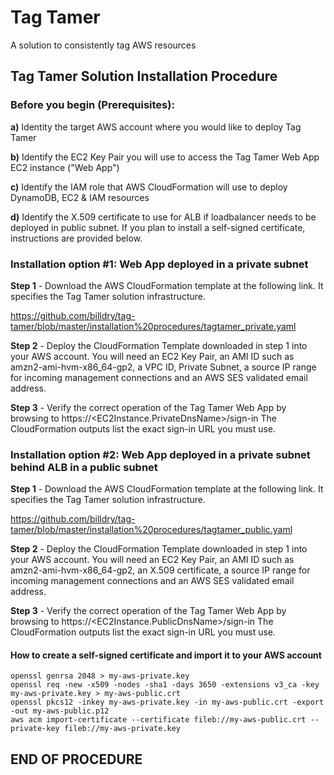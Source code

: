 # Tag Tamer
A solution to consistently tag AWS resources

## Tag Tamer Solution Installation Procedure

### Before you begin (Prerequisites):

__a)__ Identity the target AWS account where you would like to deploy Tag Tamer

__b)__ Identify the EC2 Key Pair you will use to access the Tag Tamer Web App EC2 instance ("Web App")

__c)__ Identify the IAM role that AWS CloudFormation will use to deploy DynamoDB, EC2 & IAM resources

__d)__ Identify the X.509 certificate to use for ALB if loadbalancer needs to be deployed in public subnet. If you plan to install a self-signed certificate, instructions are provided below.


### Installation option #1: Web App deployed in a private subnet

__Step 1__ - Download the AWS CloudFormation template at the following link. It specifies the Tag Tamer solution infrastructure.

https://github.com/billdry/tag-tamer/blob/master/installation%20procedures/tagtamer_private.yaml

__Step 2__ - Deploy the CloudFormation Template downloaded in step 1 into your AWS account. You will need an EC2 Key Pair, an AMI ID such as amzn2-ami-hvm-x86_64-gp2, a VPC ID, Private Subnet, a source IP range for incoming management connections and an AWS SES validated email address.

__Step 3__ - Verify the correct operation of the Tag Tamer Web App by browsing to https://<EC2Instance.PrivateDnsName>/sign-in The CloudFormation outputs list the exact sign-in URL you must use.

### Installation option #2: Web App deployed in a private subnet behind ALB in a public subnet

__Step 1__ - Download the AWS CloudFormation template at the following link. It specifies the Tag Tamer solution infrastructure.

https://github.com/billdry/tag-tamer/blob/master/installation%20procedures/tagtamer_public.yaml

__Step 2__ - Deploy the CloudFormation Template downloaded in step 1 into your AWS account. You will need an EC2 Key Pair, an AMI ID such as amzn2-ami-hvm-x86_64-gp2, an X.509 certificate, a source IP range for incoming management connections and an AWS SES validated email address.

__Step 3__ - Verify the correct operation of the Tag Tamer Web App by browsing to https://<EC2Instance.PublicDnsName>/sign-in The CloudFormation outputs list the exact sign-in URL you must use.

#### How to create a self-signed certificate and import it to your AWS account

```
openssl genrsa 2048 > my-aws-private.key
openssl req -new -x509 -nodes -sha1 -days 3650 -extensions v3_ca -key my-aws-private.key > my-aws-public.crt
openssl pkcs12 -inkey my-aws-private.key -in my-aws-public.crt -export -out my-aws-public.p12
aws acm import-certificate --certificate fileb://my-aws-public.crt --private-key fileb://my-aws-private.key
```

## END OF PROCEDURE
